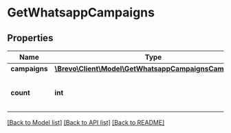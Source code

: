 # GetWhatsappCampaigns

## Properties
Name | Type | Description | Notes
------------ | ------------- | ------------- | -------------
**campaigns** | [**\Brevo\Client\Model\GetWhatsappCampaignsCampaigns[]**](GetWhatsappCampaignsCampaigns.md) |  | [optional] 
**count** | **int** | Number of WhatsApp campaigns retrived | [optional] 

[[Back to Model list]](../../README.md#documentation-for-models) [[Back to API list]](../../README.md#documentation-for-api-endpoints) [[Back to README]](../../README.md)


